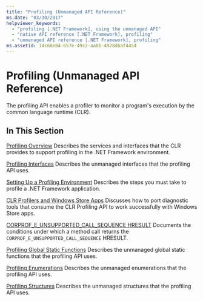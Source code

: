 ```yaml
---
title: "Profiling (Unmanaged API Reference)"
ms.date: "03/30/2017"
helpviewer_keywords:
  - "profiling [.NET Framework], using the unmanaged API"
  - "native API reference [.NET Framework], profiling"
  - "unmanaged API reference [.NET Framework], profiling"
ms.assetid: 14c68e84-657e-49c2-aa8b-4978dbaf4454
---
```

# Profiling (Unmanaged API Reference)

The profiling API enables a profiler to monitor a program's execution by the common language runtime (CLR).

## In This Section

 [Profiling Overview](profiling-overview.md)
 Describes the services and interfaces that the CLR provides to support profiling in the .NET Framework environment.

 [Profiling Interfaces](profiling-interfaces.md)
 Describes the unmanaged interfaces that the profiling API uses.

 [Setting Up a Profiling Environment](setting-up-a-profiling-environment.md)
 Describes the steps you must take to profile a .NET Framework application.

 [CLR Profilers and Windows Store Apps](clr-profilers-and-windows-store-apps.md)
 Discusses how to port diagnostic tools that consume the CLR Profiling API to work successfully with Windows Store apps.

 [CORPROF_E_UNSUPPORTED_CALL_SEQUENCE HRESULT](corprof-e-unsupported-call-sequence-hresult.md)
 Documents the conditions under which a method call returns the `CORPROF_E_UNSUPPORTED_CALL_SEQUENCE` HRESULT.

 [Profiling Global Static Functions](profiling-global-static-functions.md)
 Describes the unmanaged global static functions that the profiling API uses.

 [Profiling Enumerations](profiling-enumerations.md)
 Describes the unmanaged enumerations that the profiling API uses.

 [Profiling Structures](profiling-structures.md)
 Describes the unmanaged structures that the profiling API uses.
